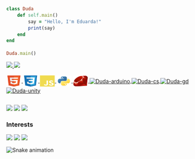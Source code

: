 ```ruby
class Duda
    def self.main()
        say = "Hello, I'm Eduarda!"
        print(say)
    end
end

Duda.main()
```

<div>
  <a href = "https://github.com/meolimpio">
  <img height = "170em" src="https://github-readme-stats.vercel.app/api?username=meolimpio&show_icons=true&theme=onedark"/>
  <img height = "170em" src="https://github-readme-stats.vercel.app/api/top-langs/?username=meolimpio&show_icons=true&theme=onedark&layout=donut"/>
</div>

<div style="display: inline_block"><br>
  <img align="center" alt="Duda-html" height="30" width="40" src="https://raw.githubusercontent.com/devicons/devicon/master/icons/html5/html5-original.svg"/>
  <img align="center" alt="Duda-css" height="30" width="40" src="https://raw.githubusercontent.com/devicons/devicon/master/icons/css3/css3-original.svg"/>
  <img align="center" alt="Duda-Js" height="30" width="40" src="https://raw.githubusercontent.com/devicons/devicon/master/icons/javascript/javascript-plain.svg"/>
  <img align="center" alt="Duda-py" height="30" width="40" src="https://raw.githubusercontent.com/devicons/devicon/master/icons/python/python-original.svg"/>
  <img align="center" alt="Duda-rb" height="30" width="40" src="https://raw.githubusercontent.com/devicons/devicon/master/icons/ruby/ruby-original.svg"/>
  <img align="center" alt="Duda-arduino" height="30" width="40" src="https://cdn.jsdelivr.net/gh/devicons/devicon/icons/arduino/arduino-original-wordmark.svg"/>
  <img align="center" alt="Duda-cs" height="30" width="40" src="https://cdn.jsdelivr.net/gh/devicons/devicon/icons/csharp/csharp-original.svg"/>
  <img align="center" alt="Duda-gd" height="30" width="40" src="https://cdn.jsdelivr.net/gh/devicons/devicon/icons/godot/godot-original.svg"/>
  <img align="center" alt="Duda-unity" height="30" width="40" src="https://cdn.jsdelivr.net/gh/devicons/devicon/icons/unity/unity-original.svg"/>
</div>
  
## 
 <div>
   <a href = mailto:"dudasilva160320@gmail.com"><img src="https://img.shields.io/badge/Gmail-D14836?style=for-the-badge&logo=gmail&logoColor=white" targert="blank"></a>
   <a href = "www.linkedin.com/in/meduardaolimpio" target="blank"><img src="https://img.shields.io/badge/LinkedIn-0077B5?style=for-the-badge&logo=linkedin&logoColor=white" target="blank"></a>
   <a href = "https://leetcode.com/duda-olimpio/" target="blank"><img src="https://img.shields.io/badge/-LeetCode-FFA116?style=for-the-badge&logo=LeetCode&logoColor=black" target="blank"></a>
</div>

### Interests
  <div>
    <img src = "https://img.shields.io/badge/PHP-777BB4?style=for-the-badge&logo=php&logoColor=white"/>
    <img src = "https://img.shields.io/badge/Java-ED8B00?style=for-the-badge&logo=java&logoColor=white"/>
    <img src = "https://img.shields.io/badge/React_Native-20232A?style=for-the-badge&logo=react&logoColor=61DAFB"/>
  </div>
  
  

  
![Snake animation](https://github.com/meolimpio/meolimpio/blob/output/github-contribution-grid-snake.svg)
